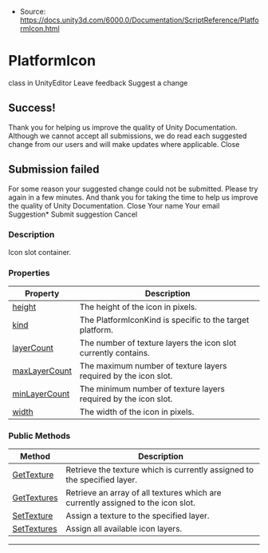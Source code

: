 * Source: https://docs.unity3d.com/6000.0/Documentation/ScriptReference/PlatformIcon.html

# PlatformIcon
class in UnityEditor
Leave feedback
Suggest a change
## Success!
Thank you for helping us improve the quality of Unity Documentation. Although we cannot accept all submissions, we do read each suggested change from our users and will make updates where applicable.
Close
## Submission failed
For some reason your suggested change could not be submitted. Please <a>try again</a> in a few minutes. And thank you for taking the time to help us improve the quality of Unity Documentation.
Close
Your name Your email Suggestion* Submit suggestion
Cancel
### Description
Icon slot container.
### Properties
Property | Description  
---|---  
[height](https://docs.unity3d.com/6000.0/Documentation/ScriptReference/PlatformIcon-height.html) | The height of the icon in pixels.  
[kind](https://docs.unity3d.com/6000.0/Documentation/ScriptReference/PlatformIcon-kind.html) | The PlatformIconKind is specific to the target platform.  
[layerCount](https://docs.unity3d.com/6000.0/Documentation/ScriptReference/PlatformIcon-layerCount.html) | The number of texture layers the icon slot currently contains.  
[maxLayerCount](https://docs.unity3d.com/6000.0/Documentation/ScriptReference/PlatformIcon-maxLayerCount.html) | The maximum number of texture layers required by the icon slot.  
[minLayerCount](https://docs.unity3d.com/6000.0/Documentation/ScriptReference/PlatformIcon-minLayerCount.html) | The minimum number of texture layers required by the icon slot.  
[width](https://docs.unity3d.com/6000.0/Documentation/ScriptReference/PlatformIcon-width.html) | The width of the icon in pixels.  
### Public Methods
Method | Description  
---|---  
[GetTexture](https://docs.unity3d.com/6000.0/Documentation/ScriptReference/PlatformIcon.GetTexture.html) | Retrieve the texture which is currently assigned to the specified layer.  
[GetTextures](https://docs.unity3d.com/6000.0/Documentation/ScriptReference/PlatformIcon.GetTextures.html) | Retrieve an array of all textures which are currently assigned to the icon slot.  
[SetTexture](https://docs.unity3d.com/6000.0/Documentation/ScriptReference/PlatformIcon.SetTexture.html) | Assign a texture to the specified layer.  
[SetTextures](https://docs.unity3d.com/6000.0/Documentation/ScriptReference/PlatformIcon.SetTextures.html) | Assign all available icon layers.  
* * *

